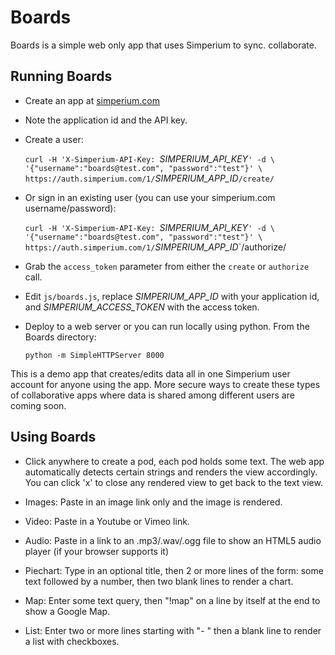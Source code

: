 # Boards

Boards is a simple web only app that uses Simperium to sync.
collaborate.

## Running Boards

- Create an app at [simperium.com](https://simperium.com/dashboard/)

- Note the application id and the API key.

- Create a user:

    `curl -H 'X-Simperium-API-Key: `*SIMPERIUM_API_KEY*`' -d \
    '{"username":"boards@test.com", "password":"test"}' \
    https://auth.simperium.com/1/`*SIMPERIUM_APP_ID*`/create/`

- Or sign in an existing user (you can use your simperium.com username/password):


    `curl -H 'X-Simperium-API-Key: `*SIMPERIUM_API_KEY*`' -d \
    '{"username":"boards@test.com", "password":"test"}' \
    https://auth.simperium.com/1/`*SIMPERIUM_APP_ID*`/authorize/


- Grab the `access_token` parameter from either the `create` or `authorize`
  call.

- Edit `js/boards.js`, replace _SIMPERIUM_APP_ID_ with your application id, and
  _SIMPERIUM_ACCESS_TOKEN_ with the access token.

- Deploy to a web server or you can run locally using python. From the Boards
  directory:

    `python -m SimpleHTTPServer 8000`



This is a demo app that creates/edits data all in one Simperium user account for
anyone using the app. More secure ways to create these types of collaborative apps where
data is shared among different users are coming soon.

## Using Boards

- Click anywhere to create a pod, each pod holds some text. The web app
  automatically detects certain strings and renders the view accordingly. You
  can click 'x' to close any rendered view to get back to the text view.

- Images: Paste in an image link only and the image is rendered.

- Video: Paste in a Youtube or Vimeo link.

- Audio: Paste in a link to an .mp3/.wav/.ogg file to show an HTML5 audio player
  (if your browser supports it)

- Piechart: Type in an optional title, then 2 or more lines of the form: some
  text followed by a number, then two blank lines to render a chart.

- Map: Enter some text query, then "!map" on a line by itself at the end to show
  a Google Map.

- List: Enter two or more lines starting with "- " then a blank line to render
  a list with checkboxes.
